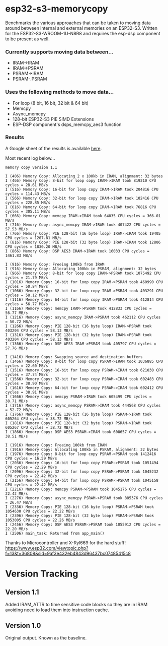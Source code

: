 # esp32-s3-memorycopy
Benchmarks the various approaches that can be taken to moving data around between internal and external memories on an ESP32-S3. 
Written for the ESP32-S3-WROOM-1U-N8R8 and requires the esp-dsp component to be present as well.

### Currently supports moving data between...
+ IRAM->IRAM
+ IRAM->PSRAM
+ PSRAM->IRAM
+ PSRAM-.PSRAM

### Uses the following methods to move data...

+ For loop (8 bit, 16 bit, 32 bit & 64 bit)
+ Memcpy
+ Async_memcpy
+ 128-bit ESP32-S3 PIE SIMD Extensions
+ ESP-DSP component's dsps_memcpy_aes3 function

### Results
A Google sheet of the results is available
[here](https://docs.google.com/spreadsheets/d/1A9UKdOb0QqLGQVSIru1gydPLEyCpcejhV0q_KI-OJMs/edit?usp=sharing).

Most recent log below...

```
memory copy version 1.1

I (406) Memory Copy: Allocating 2 x 100kb in IRAM, alignment: 32 bytes
I (466) Memory Copy: 8-bit for loop copy IRAM->IRAM took 819210 CPU cycles = 28.61 MB/s
I (516) Memory Copy: 16-bit for loop copy IRAM->IRAM took 204816 CPU cycles = 114.43 MB/s
I (566) Memory Copy: 32-bit for loop copy IRAM->IRAM took 102416 CPU cycles = 228.85 MB/s
I (616) Memory Copy: 64-bit for loop copy IRAM->IRAM took 76816 CPU cycles = 305.11 MB/s
I (666) Memory Copy: memcpy IRAM->IRAM took 64035 CPU cycles = 366.01 MB/s
I (716) Memory Copy: async_memcpy IRAM->IRAM took 407422 CPU cycles = 57.53 MB/s
I (766) Memory Copy: PIE 128-bit (16 byte loop) IRAM->IRAM took 19405 CPU cycles = 1207.81 MB/s
I (816) Memory Copy: PIE 128-bit (32 byte loop) IRAM->IRAM took 12806 CPU cycles = 1830.20 MB/s
I (866) Memory Copy: DSP AES3 IRAM->IRAM took 16033 CPU cycles = 1461.83 MB/s

I (916) Memory Copy: Freeing 100kb from IRAM
I (916) Memory Copy: Allocating 100kb in PSRAM, alignment: 32 bytes
I (966) Memory Copy: 8-bit for loop copy IRAM->PSRAM took 1075492 CPU cycles = 21.79 MB/s
I (1016) Memory Copy: 16-bit for loop copy IRAM->PSRAM took 460990 CPU cycles = 50.84 MB/s
I (1066) Memory Copy: 32-bit for loop copy IRAM->PSRAM took 403291 CPU cycles = 58.12 MB/s
I (1116) Memory Copy: 64-bit for loop copy IRAM->PSRAM took 412814 CPU cycles = 56.77 MB/s
I (1166) Memory Copy: memcpy IRAM->PSRAM took 412833 CPU cycles = 56.77 MB/s
I (1216) Memory Copy: async_memcpy IRAM->PSRAM took 462112 CPU cycles = 50.72 MB/s
I (1266) Memory Copy: PIE 128-bit (16 byte loop) IRAM->PSRAM took 403204 CPU cycles = 58.13 MB/s
I (1316) Memory Copy: PIE 128-bit (32 byte loop) IRAM->PSRAM took 403204 CPU cycles = 58.13 MB/s
I (1366) Memory Copy: DSP AES3 IRAM->PSRAM took 405797 CPU cycles = 57.76 MB/s

I (1416) Memory Copy: Swapping source and destination buffers
I (1466) Memory Copy: 8-bit for loop copy PSRAM->IRAM took 1036885 CPU cycles = 22.60 MB/s
I (1516) Memory Copy: 16-bit for loop copy PSRAM->IRAM took 621030 CPU cycles = 37.74 MB/s
I (1566) Memory Copy: 32-bit for loop copy PSRAM->IRAM took 602483 CPU cycles = 38.90 MB/s
I (1616) Memory Copy: 64-bit for loop copy PSRAM->IRAM took 602412 CPU cycles = 38.91 MB/s
I (1666) Memory Copy: memcpy PSRAM->IRAM took 605499 CPU cycles = 38.71 MB/s
I (1716) Memory Copy: async_memcpy PSRAM->IRAM took 444568 CPU cycles = 52.72 MB/s
I (1766) Memory Copy: PIE 128-bit (16 byte loop) PSRAM->IRAM took 605264 CPU cycles = 38.72 MB/s
I (1816) Memory Copy: PIE 128-bit (32 byte loop) PSRAM->IRAM took 605267 CPU cycles = 38.72 MB/s
I (1866) Memory Copy: DSP AES3 PSRAM->IRAM took 608657 CPU cycles = 38.51 MB/s

I (1916) Memory Copy: Freeing 100kb from IRAM
I (1916) Memory Copy: Allocating 100kb in PSRAM, alignment: 32 bytes
I (1976) Memory Copy: 8-bit for loop copy PSRAM->PSRAM took 1412416 CPU cycles = 16.59 MB/s
I (2036) Memory Copy: 16-bit for loop copy PSRAM->PSRAM took 1051494 CPU cycles = 22.29 MB/s
I (2096) Memory Copy: 32-bit for loop copy PSRAM->PSRAM took 1045232 CPU cycles = 22.42 MB/s
I (2156) Memory Copy: 64-bit for loop copy PSRAM->PSRAM took 1045158 CPU cycles = 22.42 MB/s
I (2216) Memory Copy: memcpy PSRAM->PSRAM took 1045176 CPU cycles = 22.42 MB/s
I (2276) Memory Copy: async_memcpy PSRAM->PSRAM took 885376 CPU cycles = 26.47 MB/s
I (2336) Memory Copy: PIE 128-bit (16 byte loop) PSRAM->PSRAM took 1054630 CPU cycles = 22.22 MB/s
I (2396) Memory Copy: PIE 128-bit (32 byte loop) PSRAM->PSRAM took 1053005 CPU cycles = 22.26 MB/s
I (2456) Memory Copy: DSP AES3 PSRAM->PSRAM took 1055912 CPU cycles = 22.20 MB/s
I (2506) main_task: Returned from app_main()
```

Thanks to Microcontroller and X-Ryl669 for the hard stuff!
https://www.esp32.com/viewtopic.php?f=13&t=36808&sid=9af3e432eb4843d96437bc07485415c8


# Version Tracking
## Version 1.1
Added IRAM_ATTR to time sensitive code blocks so they are in IRAM avoiding need to load them into instruction cache.

## Version 1.0
Original output. Known as the baseline.

